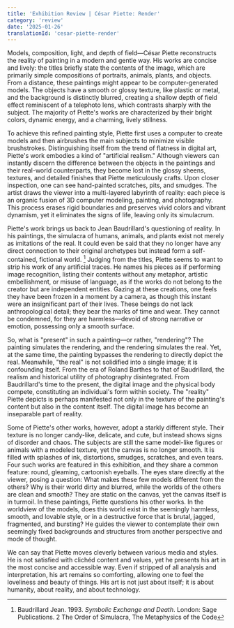 ```yaml
---
title: 'Exhibition Review | César Piette: Render'
category: 'review'
date: '2025-01-26'
translationId: 'cesar-piette-render'
---
```


Models, composition, light, and depth of field—César Piette reconstructs the reality of painting in a modern and gentle way. His works are concise and lively: the titles briefly state the contents of the image, which are primarily simple compositions of portraits, animals, plants, and objects. From a distance, these paintings might appear to be computer-generated models. The objects have a smooth or glossy texture, like plastic or metal, and the background is distinctly blurred, creating a shallow depth of field effect reminiscent of a telephoto lens, which contrasts sharply with the subject. The majority of Piette's works are characterized by their bright colors, dynamic energy, and a charming, lively stillness.

To achieve this refined painting style, Piette first uses a computer to create models and then airbrushes the main subjects to minimize visible brushstrokes. Distinguishing itself from the trend of flatness in digital art, Piette's work embodies a kind of "artificial realism." Although viewers can instantly discern the difference between the objects in the paintings and their real-world counterparts, they become lost in the glossy sheens, textures, and detailed finishes that Piette meticulously crafts. Upon closer inspection, one can see hand-painted scratches, pits, and smudges. The artist draws the viewer into a multi-layered labyrinth of reality: each piece is an organic fusion of 3D computer modeling, painting, and photography. This process erases rigid boundaries and preserves vivid colors and vibrant dynamism, yet it eliminates the signs of life, leaving only its simulacrum.

Piette's work brings us back to Jean Baudrillard's questioning of reality. In his paintings, the simulacra of humans, animals, and plants exist not merely as imitations of the real. It could even be said that they no longer have any direct connection to their original archetypes but instead form a self-contained, fictional world. [^1] Judging from the titles, Piette seems to want to strip his work of any artificial traces. He names his pieces as if performing image recognition, listing their contents without any metaphor, artistic embellishment, or misuse of language, as if the works do not belong to the creator but are independent entities. Gazing at these creations, one feels they have been frozen in a moment by a camera, as though this instant were an insignificant part of their lives. These beings do not lack anthropological detail; they bear the marks of time and wear. They cannot be condemned, for they are harmless—devoid of strong narrative or emotion, possessing only a smooth surface.

So, what is "present" in such a painting—or rather, "rendering"? The painting simulates the rendering, and the rendering simulates the real. Yet, at the same time, the painting bypasses the rendering to directly depict the real. Meanwhile, "the real" is not solidified into a single image; it is confounding itself. From the era of Roland Barthes to that of Baudrillard, the realism and historical utility of photography disintegrated. From Baudrillard's time to the present, the digital image and the physical body compete, constituting an individual's form within society. The "reality" Piette depicts is perhaps manifested not only in the texture of the painting's content but also in the content itself. The digital image has become an inseparable part of reality.

Some of Piette's other works, however, adopt a starkly different style. Their texture is no longer candy-like, delicate, and cute, but instead shows signs of disorder and chaos. The subjects are still the same model-like figures or animals with a modeled texture, yet the canvas is no longer smooth. It is filled with splashes of ink, distortions, smudges, scratches, and even tears. Four such works are featured in this exhibition, and they share a common feature: round, gleaming, cartoonish eyeballs. The eyes stare directly at the viewer, posing a question: What makes these few models different from the others? Why is their world dirty and blurred, while the worlds of the others are clean and smooth? They are static on the canvas, yet the canvas itself is in turmoil. In these paintings, Piette questions his other works. In the worldview of the models, does this world exist in the seemingly harmless, smooth, and lovable style, or in a destructive force that is brutal, jagged, fragmented, and bursting? He guides the viewer to contemplate their own seemingly fixed backgrounds and structures from another perspective and mode of thought.

We can say that Piette moves cleverly between various media and styles. He is not satisfied with clichéd content and values, yet he presents his art in the most concise and accessible way. Even if stripped of all analysis and interpretation, his art remains so comforting, allowing one to feel the loveliness and beauty of things. His art is not just about itself; it is about humanity, about reality, and about technology.

[^1]: Baudrillard Jean. 1993. _Symbolic Exchange and Death_. London: Sage Publications. 2 The Order of Simulacra, The Metaphysics of the Code
